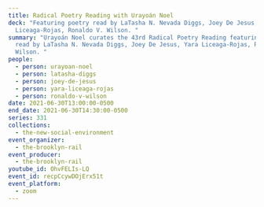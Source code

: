 ```yaml
---
title: Radical Poetry Reading with Urayoán Noel
deck: "Featuring poetry read by LaTasha N. Nevada Diggs, Joey De Jesus, Yara
  Liceaga-Rojas, Ronaldo V. Wilson. "
summary: "Urayoán Noel curates the 43rd Radical Poetry Reading featuring poetry
  read by LaTasha N. Nevada Diggs, Joey De Jesus, Yara Liceaga-Rojas, Ronaldo V.
  Wilson. "
people:
  - person: urayoan-noel
  - person: latasha-diggs
  - person: joey-de-jesus
  - person: yara-liceaga-rojas
  - person: ronaldo-v-wilson
date: 2021-06-30T13:00:00-0500
end_date: 2021-06-30T14:30:00-0500
series: 331
collections:
  - the-new-social-environment
event_organizer:
  - the-brooklyn-rail
event_producer:
  - the-brooklyn-rail
youtube_id: OhvFELIs-LQ
event_id: recpCcywDOjErx51t
event_platform:
  - zoom
---
```


